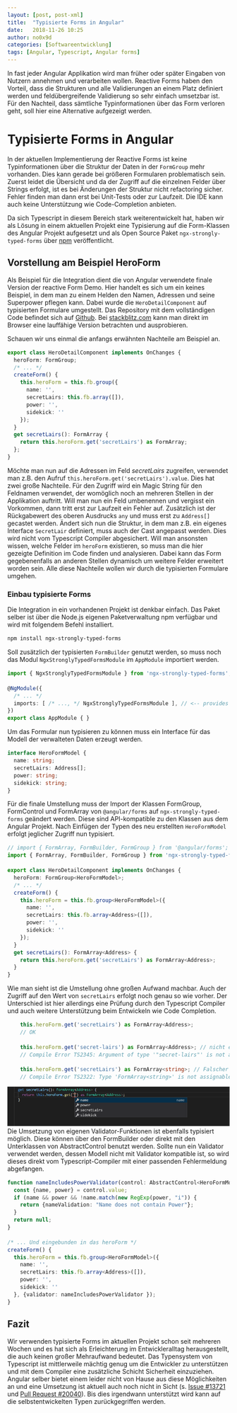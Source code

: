 ```yaml
---
layout: [post, post-xml]
title:  "Typisierte Forms in Angular"
date:   2018-11-26 10:25
author: no0x9d
categories: [Softwareentwicklung]
tags: [Angular, Typescript, Angular forms]
---
```


In fast jeder Angular Applikation wird man früher oder später Eingaben von Nutzern annehmen und verarbeiten wollen. Reactive Forms haben den Vorteil, dass die Strukturen und alle Validierungen an einem Platz definiert werden und feldübergreifende Validierung so sehr einfach umsetzbar ist.  Für den Nachteil, dass sämtliche Typinformationen über das Form verloren geht, soll hier eine Alternative aufgezeigt werden.

# Typisierte Forms in Angular

In der aktuellen Implementierung der Reactive Forms ist keine Typinformationen über die Struktur der Daten in der `FormGroup` mehr vorhanden. Dies kann gerade bei größeren Formularen problematisch sein.
Zuerst leidet die Übersicht und da der Zugriff auf die einzelnen Felder über Strings erfolgt, ist es bei Änderungen der Struktur nicht refactoring sicher. Fehler finden man dann erst bei Unit-Tests oder zur Laufzeit. Die IDE kann auch keine Unterstützung wie Code-Completion anbieten.

Da sich Typescript in diesem Bereich stark weiterentwickelt hat, haben wir als Lösung in einem aktuellen Projekt eine Typisierung auf die Form-Klassen des Angular Projekt aufgesetzt und als Open Source Paket `ngx-strongly-typed-forms` über [npm](https://www.npmjs.com/package/ngx-strongly-typed-forms) veröffentlicht.

## Vorstellung am Beispiel HeroForm

Als Beispiel für die Integration dient die von Angular verwendete finale Version der reactive Form Demo. Hier handelt es sich um ein keines Beispiel, in dem man zu einem Helden den Namen, Adressen und seine Superpower pflegen kann. Dabei wurde die `HeroDetailComponent` auf typisierten Formulare umgestellt.
Das Repository mit dem vollständigen Code befindet sich auf [Github](https://github.com/no0x9d/typed-reactive-forms-example). Bei [stackblitz.com]([https://stackblitz.com/github/no0x9d/typed-reactive-forms-example](https://stackblitz.com/github/no0x9d/typed-reactive-forms-example)) kann man direkt im Browser eine lauffähige Version betrachten und ausprobieren.

Schauen wir uns einmal die anfangs erwähnten Nachteile am Beispiel an.

```typescript
export class HeroDetailComponent implements OnChanges {
  heroForm: FormGroup;
  /* ... */
  createForm() {
    this.heroForm = this.fb.group({
      name: '',
      secretLairs: this.fb.array([]),
      power: '',
      sidekick: ''
    });
  }
  get secretLairs(): FormArray {
    return this.heroForm.get('secretLairs') as FormArray;
  };
}
```

Möchte man nun auf die Adressen im Feld *secretLairs* zugreifen, verwendet man z.B. den Aufruf `this.heroForm.get('secretLairs').value`. Dies hat zwei große Nachteile.
Für den Zugriff wird ein Magic String für den Feldnamen verwendet, der womöglich noch an mehreren Stellen in der Applikation auftritt. Will man nun ein Feld umbenennen und vergisst ein Vorkommen, dann tritt erst zur Laufzeit ein Fehler auf.
Zusätzlich ist der Rückgabewert des oberen Ausdrucks `any` und muss erst zu `Address[]` gecastet werden. Ändert sich nun die Struktur, in dem man z.B. ein eigenes Interface `SecretLair` definiert, muss auch der Cast angepasst werden. Dies wird nicht vom Typescript Compiler abgesichert.
Will man ansonsten wissen, welche Felder im `heroForm` existieren, so muss man die hier gezeigte Definition im Code finden und analysieren. Dabei kann das Form gegebenenfalls an anderen Stellen dynamisch um weitere Felder erweitert worden sein.
Alle diese Nachteile wollen wir durch die typisierten Formulare umgehen.

### Einbau typisierte Forms

  Die Integration in ein vorhandenen Projekt ist denkbar einfach. Das Paket selber ist über die Node.js eigenen Paketverwaltung npm verfügbar und wird mit folgendem Befehl installiert.

```sh
npm install ngx-strongly-typed-forms
```
 Soll zusätzlich der typisierten `FormBuilder` genutzt werden, so muss noch das Modul `NgxStronglyTypedFormsModule` im `AppModule` importiert werden.

```typescript
import { NgxStronglyTypedFormsModule } from 'ngx-strongly-typed-forms';

@NgModule({
  /* ... */
  imports: [ /* ..., */ NgxStronglyTypedFormsModule ], // <-- provides FormBuilder
})
export class AppModule { }
```

Um das Formular nun typisieren zu können muss ein Interface für das Modell der verwalteten Daten erzeugt werden.

```typescript
interface HeroFormModel {
  name: string;
  secretLairs: Address[];
  power: string;
  sidekick: string;
}
```
Für die finale Umstellung  muss der Import der Klassen FormGroup, FormControl und FormArray von `@angular/forms` auf `ngx-strongly-typed-forms` geändert werden. Diese sind API-kompatible zu den Klassen aus dem Angular Projekt. Nach Einfügen der Typen des neu erstellten `HeroFormModel` erfolgt jeglicher Zugriff nun typisiert.

```typescript
// import { FormArray, FormBuilder, FormGroup } from '@angular/forms';
import { FormArray, FormBuilder, FormGroup } from 'ngx-strongly-typed-forms';

export class HeroDetailComponent implements OnChanges {
  heroForm: FormGroup<HeroFormModel>;
  /* ... */
  createForm() {
    this.heroForm = this.fb.group<HeroFormModel>({
      name: '',
      secretLairs: this.fb.array<Address>([]),
      power: '',
      sidekick: ''
    });
  }
  get secretLairs(): FormArray<Address> {
    return this.heroForm.get('secretLairs') as FormArray<Address>;
  }
}
```

Wie man sieht ist die Umstellung ohne großen Aufwand machbar. Auch der Zugriff auf den Wert von `secretLairs` erfolgt noch genau so wie vorher. Der Unterschied ist hier allerdings eine Prüfung durch den Typescript Compiler und auch weitere Unterstützung beim Entwickeln wie Code Completion.

```typescript
    this.heroForm.get('secretLairs') as FormArray<Address>;
    // OK

    this.heroForm.get('secret-lairs') as FormArray<Address>; // nicht existentes Feld
    // Compile Error TS2345: Argument of type '"secret-lairs"' is not assignable to parameter of type '["name" | "secretLairs" | "power" | "sidekick", "toString" | "concat" | "indexOf" | "lastIndexOf"...'.

    this.heroForm.get('secretLairs') as FormArray<string>; // Falscher Datentyp
    // Compile Error TS2322: Type 'FormArray<string>' is not assignable to type 'FormArray<Address>'.
```
![Code Completion](/assets/images/posts/typisierte-angular-formulare/code-completion.png)
Die Umsetzung von eigenen Validator-Funktionen ist ebenfalls typisiert möglich.  Diese können über den FormBuilder oder direkt mit den Unterklassen von AbstractControl benutzt werden. Sollte nun ein Validator verwendet werden, dessen Modell nicht mit Validator kompatible ist, so wird dieses direkt vom Typescript-Compiler mit einer passenden Fehlermeldung abgefangen.

```typescript
function nameIncludesPowerValidator(control: AbstractControl<HeroFormModel>) {
  const {name, power} = control.value;
  if (name && power && !name.match(new RegExp(power, "i")) {
    return {nameValidation: "Name does not contain Power"};
  }
  return null;
}

/* ... Und eingebunden in das heroForm */
createForm() {
  this.heroForm = this.fb.group<HeroFormModel>({
    name: '',
    secretLairs: this.fb.array<Address>([]),
    power: '',
    sidekick: ''
  }, {validator: nameIncludesPowerValidator });
}
```
## Fazit
Wir verwenden typisierte Forms im aktuellen Projekt schon seit mehreren Wochen und es hat sich als  Erleichterung im Entwickleralltag herausgestellt, die auch keinen großer Mehraufwand bedeutet. Das Typensystem von Typescript ist mittlerweile mächtig genug um die Entwickler zu unterstützen und mit dem Compiler eine zusätzliche Schicht Sicherheit einzuziehen.
Angular selber bietet einem leider nicht von Hause aus diese Möglichkeiten an und eine Umsetzung ist aktuell auch noch nicht in Sicht (s. [Issue #13721](https://github.com/angular/angular/issues/13721) und [Pull Request #20040](https://github.com/angular/angular/pull/20040)). Bis dies irgendwann unterstützt wird kann auf die selbstentwickelten Typen zurückgegriffen werden.
